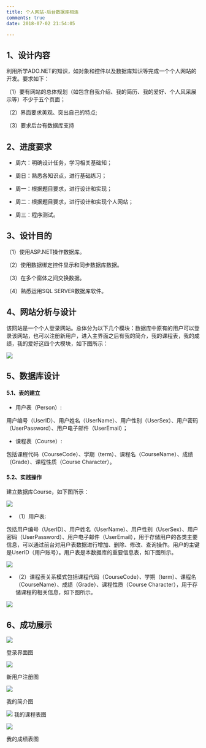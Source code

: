 ```yaml
---
title: 个人网站-后台数据库相连
comments: true
date: 2018-07-02 21:54:05

---
```


## 1、设计内容

利用所学ADO.NET的知识，如对象和控件以及数据库知识等完成一个个人网站的开发。要求如下：

（1）要有网站的总体规划（如包含自我介绍、我的简历、我的爱好、个人风采展示等）不少于五个页面；

（2）界面要求美观、突出自己的特点;

（3）要求后台有数据库支持

## 2、进度要求

* 周六：明确设计任务，学习相关基础知；

* 周日：熟悉各知识点，进行基础练习；

* 周一：根据题目要求，进行设计和实现；

* 周二：根据题目要求，进行设计和实现个人网站；

* 周三：程序测试。

## 3、设计目的

（1）使用ASP.NET操作数据库。     

（2）使用数据绑定控件显示和同步数据库数据。

（3）在多个窗体之间交换数据。    

（4）熟悉运用SQL SERVER数据库软件。

## 4、网站分析与设计

该网站是一个个人登录网站。总体分为以下几个模块：数据库中原有的用户可以登录该网站，也可以注册新用户，进入主界面之后有我的简介，我的课程表，我的成绩，我的爱好这四个大模块，如下图所示：

![ ](http://images.cnblogs.com/cnblogs_com/cliy-10/1246192/o_1.png)

## 5、数据库设计

#### 5.1、表的建立

* 用户表（Person）:

用户编号（UserID）、用户姓名（UserName）、用户性别（UserSex）、用户密码（UserPassword）、用户电子邮件（UserEmail）；

* 课程表（Course）:

包括课程代码（CourseCode）、学期（term）、课程名（CourseName）、成绩（Grade）、课程性质（Course Character）。

#### 5.2、实践操作

建立数据库Course，如下图所示：

![ ](http://images.cnblogs.com/cnblogs_com/cliy-10/1246192/o_2.png)


* （1）用户表:

包括用户编号（UserID）、用户姓名（UserName）、用户性别（UserSex）、用户密码（UserPassword）、用户电子邮件（UserEmail），用于存储用户的各类主要信息，可以通过前台对用户表数据进行增加、删除、修改、查询操作。用户的主键是UserID（用户账号）。用户表是本数据库的重要信息表，如下图所示。

![ ](http://images.cnblogs.com/cnblogs_com/cliy-10/1246192/o_3.png)


* （2）课程表关系模式包括课程代码（CourseCode）、学期（term）、课程名（CourseName）、成绩（Grade）、课程性质（Course Character），用于存储课程的相关信息，如下图所示。

![ ](http://images.cnblogs.com/cnblogs_com/cliy-10/1246192/o_4.png)


## 6、成功展示

![ ](http://images.cnblogs.com/cnblogs_com/cliy-10/1246192/o_6.png)

登录界面图

![ ](http://images.cnblogs.com/cnblogs_com/cliy-10/1246192/o_5.png)

新用户注册图

![ ](http://images.cnblogs.com/cnblogs_com/cliy-10/1246192/o_7.png)

我的简介图

![ ](http://images.cnblogs.com/cnblogs_com/cliy-10/1246192/o_8.png)
我的课程表图

![ ](http://images.cnblogs.com/cnblogs_com/cliy-10/1246192/o_9.png)

我的成绩表图
